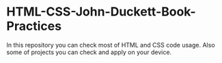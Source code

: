 # HTML-CSS-John-Duckett-Book-Practices
In this repository you can check most of HTML and CSS code usage. Also some of projects you can check and apply on your device.
